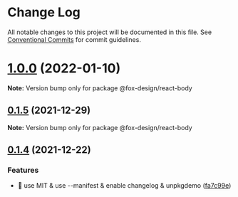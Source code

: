 # Change Log

All notable changes to this project will be documented in this file.
See [Conventional Commits](https://conventionalcommits.org) for commit guidelines.

# [1.0.0](https://github.com/foxpage/foxpage-component-react/compare/@fox-design/react-body@0.1.5...@fox-design/react-body@1.0.0) (2022-01-10)

**Note:** Version bump only for package @fox-design/react-body





## [0.1.5](https://github.com/foxfamily/foxpage-component-react/compare/@fox-design/react-body@0.1.4...@fox-design/react-body@0.1.5) (2021-12-29)

**Note:** Version bump only for package @fox-design/react-body





## [0.1.4](https://github.com/foxfamily/foxpage-component-react/compare/@fox-design/react-body@0.1.3...@fox-design/react-body@0.1.4) (2021-12-22)


### Features

* 🎸 use MIT & use --manifest & enable changelog & unpkgdemo ([fa7c99e](https://github.com/foxfamily/foxpage-component-react/commit/fa7c99ee497cb0a84aacaa8d97fa57c5a231d9fe))
